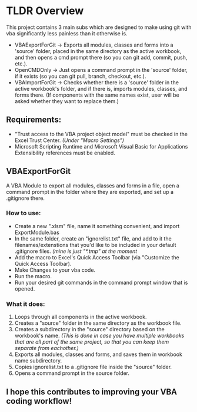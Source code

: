 # TLDR Overview
This project contains 3 main subs which are designed to make using git with vba significantly less painless than it otherwise is.

* VBAExportForGit -> Exports all modules, classes and forms into a 'source' folder, placed in the same directory as the active workbook, and then opens a cmd prompt there (so you can git add, commit, push, etc.). 
* OpenCMDOnly -> Just opens a command prompt in the 'source' folder, if it exists (so you can git pull, branch, checkout, etc.).
* VBAImportForGit -> Checks whether there is a 'source' folder in the active workbook's folder, and if there is, imports modules, classes, and forms there. (If components with the same names exist, user will be asked whether they want to replace them.)

## Requirements:
* "Trust access to the VBA project object model" must be checked in the Excel Trust Center. *(Under "Macro Settings")*
* Microsoft Scripting Runtime and Microsoft Visual Basic for Applications Extensibility references must be enabled.

## VBAExportForGit
A VBA Module to export all modules, classes and forms in a file, open a command prompt in the folder where they are exported, and set up a .gitignore there.

### How to use:
* Create a new ".xlsm" file, name it something convenient, and import ExportModule.bas
* In the same folder, create an "ignorelist.txt" file, and add to it the filenames/extenstions that you'd like to be included in your default .gitignore files. *(mine is just "\*.tmp" at the moment*
* Add the macro to Excel's Quick Access Toolbar (via "Customize the Quick Access Toolbar).
* Make Changes to your vba code.
* Run the macro.
* Run your desired git commands in the command prompt window that is opened.

### What it does:
1. Loops through all components in the active workbook.
1. Creates a "source" folder in the same directory as the workbook file.
1. Creates a subdirectory in the "source" directory based on the workbook's name. *(This is done in case you have multiple workbooks that are all part of the same project, so that you can keep them separate from eachother.)*
1. Exports all modules, classes and forms, and saves them in workbook name subdirectory.
1. Copies ignorelist.txt to a .gitignore file inside the "source" folder.
1. Opens a command prompt in the source folder.

## I hope this contributes to improving your VBA coding workflow!
